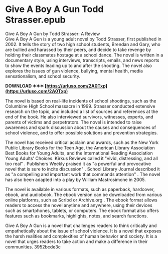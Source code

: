 # Give A Boy A Gun Todd Strasser.epub
 
 Give A Boy A Gun by Todd Strasser: A Review     
Give A Boy A Gun is a young adult novel by Todd Strasser, first published in 2002. It tells the story of two high school students, Brendan and Gary, who are bullied and harassed by their peers, and decide to take revenge by holding their classmates hostage at a school dance. The novel is written in a documentary style, using interviews, transcripts, emails, and news reports to show the events leading up to and after the shooting. The novel also explores the issues of gun violence, bullying, mental health, media sensationalism, and school security.
 
**DOWNLOAD ✶✶✶ [https://urluso.com/2A0Txp](https://urluso.com/2A0Txp)**


     
The novel is based on real-life incidents of school shootings, such as the Columbine High School massacre in 1999. Strasser conducted extensive research on the topic, and included a list of sources and references at the end of the book. He also interviewed survivors, witnesses, experts, and parents of victims and perpetrators. The novel is intended to raise awareness and spark discussion about the causes and consequences of school violence, and to offer possible solutions and prevention strategies.
     
The novel has received critical acclaim and awards, such as the New York Public Library Books for the Teen Age, the American Library Association Best Books for Young Adults, and the International Reading Association Young Adults' Choices. Kirkus Reviews called it "vivid, distressing, and all too real" . Publishers Weekly praised it as "a powerful and provocative novel that is sure to incite discussion" . School Library Journal described it as "a compelling and important work that commands attention" . The novel has also been adapted into a play by William Mastrosimone in 2005.

The novel is available in various formats, such as paperback, hardcover, ebook, and audiobook. The ebook version can be downloaded from various online platforms, such as Scribd  or Archive.org . The ebook format allows readers to access the novel anytime and anywhere, using their devices such as smartphones, tablets, or computers. The ebook format also offers features such as bookmarks, highlights, notes, and search functions.
     
Give A Boy A Gun is a novel that challenges readers to think critically and empathetically about the issue of school violence. It is a novel that exposes the harsh realities and complexities of human behavior and society. It is a novel that urges readers to take action and make a difference in their communities.
 3952bcde3c
 
